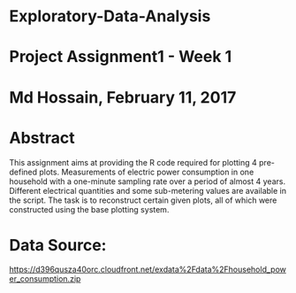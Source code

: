 # Exploratory-Data-Analysis
# Project Assignment1 - Week 1
# Md Hossain, February 11, 2017

# Abstract

This assignment aims at providing the R code required for plotting 4 pre-defined plots. Measurements of electric power consumption in one household with a one-minute sampling rate over a period of almost 4 years. Different electrical quantities and some sub-metering values are available in the script. The task is to reconstruct certain given plots, all of which were constructed using the base plotting system.

# Data Source: 
https://d396qusza40orc.cloudfront.net/exdata%2Fdata%2Fhousehold_power_consumption.zip
